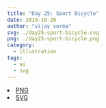 ```yaml
---
title: "Day 25: Sport Bicycle"
date: 2019-10-20
author: "vijay verma"
svg: ./day25-sport-bicycle.svg
png: ./day25-sport-bicycle.png
category:
  - illustration
tags:
  - ai
  - svg
---
```

<li><a href="./day25-sport-bicycle.png" download className="btn-png">PNG</a></li>
<li><a href="./day25-sport-bicycle.svg" download className="btn-svg">SVG</a></li>
